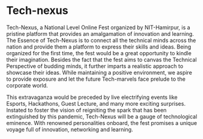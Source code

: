 # Tech-nexus
Tech-Nexus, a National Level Online Fest organized by NIT-Hamirpur, is a pristine platform that provides an amalgamation of innovation and learning. The Essence of Tech-Nexus is to connect all the technical minds across the nation and provide them a platform to express their skills and ideas. Being organized for the first time, the fest would be a great opportunity to kindle their imagination. Besides the fact that the fest aims to canvas the Technical Perspective of budding minds, it further imparts a realistic approach to showcase their ideas. While maintaining a positive environment, we aspire to provide exposure and let the future Tech-marvels face prelude to the corporate world.

This extravaganza would be preceded by live electrifying events like Esports, Hackathons, Guest Lecture, and many more exciting surprises. Instated to foster the vision of  reigniting the spark that has been extinguished by this pandemic, Tech-Nexus will be a gauge of technological eminence. With renowned personalities onboard, the fest promises a unique voyage full of innovation, networking and learning.
